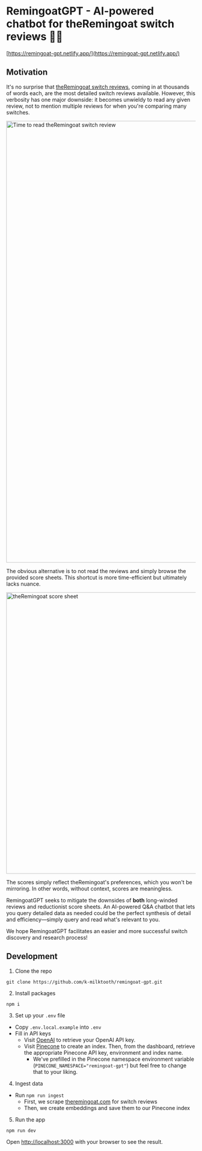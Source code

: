 # RemingoatGPT - AI-powered chatbot for theRemingoat switch reviews 🐐🤖

[https://remingoat-gpt.netlify.app/](https://remingoat-gpt.netlify.app/)

## Motivation

It's no surprise that [theRemingoat switch reviews](https://www.theremingoat.com/), coming in at thousands of words each, are the most detailed switch reviews available. However, this verbosity has one major downside: it becomes unwieldy to read any given review, not to mention multiple reviews for when you're comparing many switches.

<img width="1174" alt="Time to read theRemingoat switch review" src="https://user-images.githubusercontent.com/132307192/235802744-ffb59b02-111d-4f05-931a-c9403dd4fdf5.png">

The obvious alternative is to not read the reviews and simply browse the provided score sheets. This shortcut is more time-efficient but ultimately lacks nuance.

<img width="748" alt="theRemingoat score sheet" src="https://user-images.githubusercontent.com/132307192/235802784-a81d0e18-03db-400d-b1fc-498b42b7e015.png">

The scores simply reflect theRemingoat's preferences, which you won't be mirroring. In other words, without context, scores are meaningless.

RemingoatGPT seeks to mitigate the downsides of **both** long-winded reviews and reductionist score sheets. An AI-powered Q&A chatbot that lets you query detailed data as needed could be the perfect synthesis of detail and efficiency—simply query and read what's relevant to you.

We hope RemingoatGPT facilitates an easier and more successful switch discovery and research process!

## Development

1. Clone the repo

```
git clone https://github.com/k-milktooth/remingoat-gpt.git
```

2. Install packages

```
npm i
```

3. Set up your `.env` file

- Copy `.env.local.example` into `.env`
- Fill in API keys
  - Visit [OpenAI](https://help.openai.com/en/articles/4936850-where-do-i-find-my-secret-api-key) to retrieve your OpenAI API key.
  - Visit [Pinecone](https://pinecone.io/) to create an index. Then, from the dashboard, retrieve the appropriate Pinecone API key, environment and index name.
    - We've prefilled in the Pinecone namespace environment variable (`PINECONE_NAMESPACE="remingoat-gpt"`) but feel free to change that to your liking.

4. Ingest data

- Run `npm run ingest`
  - First, we scrape [theremingoat.com](https://www.theremingoat.com/) for switch reviews
  - Then, we create embeddings and save them to our Pinecone index

5. Run the app

```
npm run dev
```

Open [http://localhost:3000](http://localhost:3000) with your browser to see the result.
